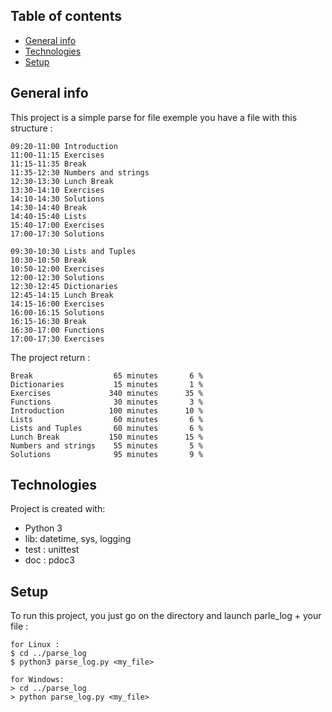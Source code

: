## Table of contents
* [General info](#general-info)
* [Technologies](#technologies)
* [Setup](#setup)

## General info
This project is a simple parse for file exemple you have a file with this structure :
```
09:20-11:00 Introduction
11:00-11:15 Exercises
11:15-11:35 Break
11:35-12:30 Numbers and strings
12:30-13:30 Lunch Break
13:30-14:10 Exercises
14:10-14:30 Solutions
14:30-14:40 Break
14:40-15:40 Lists
15:40-17:00 Exercises
17:00-17:30 Solutions

09:30-10:30 Lists and Tuples
10:30-10:50 Break
10:50-12:00 Exercises
12:00-12:30 Solutions
12:30-12:45 Dictionaries
12:45-14:15 Lunch Break
14:15-16:00 Exercises
16:00-16:15 Solutions
16:15-16:30 Break
16:30-17:00 Functions
17:00-17:30 Exercises
```
The project return :

```
Break                  65 minutes       6 %
Dictionaries           15 minutes       1 %
Exercises             340 minutes      35 %
Functions              30 minutes       3 %
Introduction          100 minutes      10 %
Lists                  60 minutes       6 %
Lists and Tuples       60 minutes       6 %
Lunch Break           150 minutes      15 %
Numbers and strings    55 minutes       5 %
Solutions              95 minutes       9 %
```


	
## Technologies
Project is created with:
- Python 3
- lib: datetime, sys, logging
- test : unittest
- doc : pdoc3
	
## Setup
To run this project, you just go on the directory and launch parle_log + your file :

```
for Linux :
$ cd ../parse_log
$ python3 parse_log.py <my_file>

for Windows:
> cd ../parse_log
> python parse_log.py <my_file>
```
